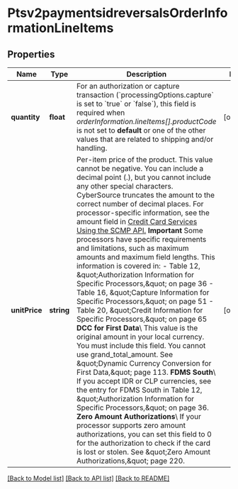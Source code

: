 # Ptsv2paymentsidreversalsOrderInformationLineItems

## Properties
Name | Type | Description | Notes
------------ | ------------- | ------------- | -------------
**quantity** | **float** | For an authorization or capture transaction (&#x60;processingOptions.capture&#x60; is set to &#x60;true&#x60; or &#x60;false&#x60;), this field is required when _orderInformation.lineItems[].productCode_ is not set to **default** or one of the other values that are related to shipping and/or handling. | [optional] 
**unitPrice** | **string** | Per-item price of the product. This value cannot be negative. You can include a decimal point (.), but you cannot include any other special characters. CyberSource truncates the amount to the correct number of decimal places.  For processor-specific information, see the amount field in [Credit Card Services Using the SCMP API.](http://apps.cybersource.com/library/documentation/dev_guides/CC_Svcs_SCMP_API/html)  **Important** Some processors have specific requirements and limitations, such as maximum amounts and maximum field lengths. This information is covered in: - Table 12, \&quot;Authorization Information for Specific Processors,\&quot; on page 36 - Table 16, \&quot;Capture Information for Specific Processors,\&quot; on page 51 - Table 20, \&quot;Credit Information for Specific Processors,\&quot; on page 65  **DCC for First Data**\\ This value is the original amount in your local currency. You must include this field. You cannot use grand_total_amount. See \&quot;Dynamic Currency Conversion for First Data,\&quot; page 113.  **FDMS South**\\ If you accept IDR or CLP currencies, see the entry for FDMS South in Table 12, \&quot;Authorization Information for Specific Processors,\&quot; on page 36.  **Zero Amount Authorizations**\\ If your processor supports zero amount authorizations, you can set this field to 0 for the authorization to check if the card is lost or stolen. See \&quot;Zero Amount Authorizations,\&quot; page 220. | [optional] 

[[Back to Model list]](../README.md#documentation-for-models) [[Back to API list]](../README.md#documentation-for-api-endpoints) [[Back to README]](../README.md)


